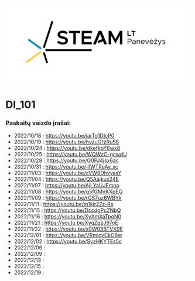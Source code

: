 ![STEAM](./img/steam.png)

# DI_101

### Paskaitų vaizdo įrašai:

- 2022/10/18 : https://youtu.be/iarTg1DIcP0
- 2022/10/19 : https://youtu.be/hvzuG1zRu58
- 2022/10/24 : https://youtu.be/dkefkpY6wx8
- 2022/10/25 : https://youtu.be/WQWzC-gcwdU
- 2022/10/28 : https://youtu.be/G0PJ4jsx6ac
- 2022/10/31 : https://youtu.be/-fWTReAy_xc
- 2022/11/03 : https://youtu.be/cVW8DhvyasY
- 2022/11/04 : https://youtu.be/Q5Aajkux24E
- 2022/11/07 : https://youtu.be/AjLYaUJEmno
- 2022/11/08 : https://youtu.be/g5fGMnKXpEQ
- 2022/11/09 : https://youtu.be/rGS7uz6WBYk
- 2022/11/11 : https://youtu.be/m1kjr27z-Rs
- 2022/11/15 : https://youtu.be/DccdgPcZNbQ
- 2022/11/16 : https://youtu.be/XyXmXaTpqN0
- 2022/11/21 : https://youtu.be/XyqZgzJ97oE
- 2022/11/22 : https://youtu.be/x0W03BTVX9E
- 2022/12/01 : https://youtu.be/VRmicvCkO6w
- 2022/12/02 : https://youtu.be/SyzHKYTEs5c
- 2022/12/06 :
- 2022/12/09 :
- 2022/12/13 :
- 2022/12/15 :
- 2022/12/19 :